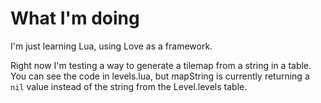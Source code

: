 # What I'm doing

I'm just learning Lua, using Love as a framework.

Right now I'm testing a way to generate a tilemap from a string in a table. You can see the code in levels.lua, but mapString is currently returning a `nil` value instead of the string from the Level.levels table.
